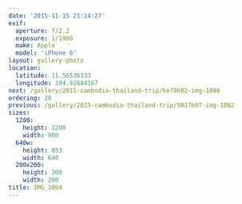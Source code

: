 ```yaml
---
date: '2015-11-15 21:14:27'
exif:
  aperture: f/2.2
  exposure: 1/1980
  make: Apple
  model: 'iPhone 6'
layout: gallery-photo
location:
  latitude: 11.56536333
  longitude: 104.92884167
next: /gallery/2015-cambodia-thailand-trip/6e79602-img-1098
ordering: 20
previous: /gallery/2015-cambodia-thailand-trip/9817b07-img-1082
sizes:
  1280:
    height: 1280
    width: 960
  640w:
    height: 853
    width: 640
  200x200:
    height: 200
    width: 200
title: IMG_1094
---
```

